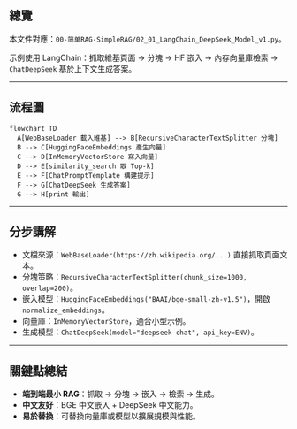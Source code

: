 ## 總覽

本文件對應：`00-简单RAG-SimpleRAG/02_01_LangChain_DeepSeek_Model_v1.py`。

示例使用 LangChain：抓取維基頁面 → 分塊 → HF 嵌入 → 內存向量庫檢索 → `ChatDeepSeek` 基於上下文生成答案。

---

## 流程圖

```mermaid
flowchart TD
  A[WebBaseLoader 載入維基] --> B[RecursiveCharacterTextSplitter 分塊]
  B --> C[HuggingFaceEmbeddings 產生向量]
  C --> D[InMemoryVectorStore 寫入向量]
  D --> E[similarity_search 取 Top-k]
  E --> F[ChatPromptTemplate 構建提示]
  F --> G[ChatDeepSeek 生成答案]
  G --> H[print 輸出]
```

---

## 分步講解

- 文檔來源：`WebBaseLoader(https://zh.wikipedia.org/...)` 直接抓取頁面文本。
- 分塊策略：`RecursiveCharacterTextSplitter(chunk_size=1000, overlap=200)`。
- 嵌入模型：`HuggingFaceEmbeddings("BAAI/bge-small-zh-v1.5")`，開啟 `normalize_embeddings`。
- 向量庫：`InMemoryVectorStore`，適合小型示例。
- 生成模型：`ChatDeepSeek(model="deepseek-chat", api_key=ENV)`。

---

## 關鍵點總結

- **端到端最小 RAG**：抓取 → 分塊 → 嵌入 → 檢索 → 生成。
- **中文友好**：BGE 中文嵌入 + DeepSeek 中文能力。
- **易於替換**：可替換向量庫或模型以擴展規模與性能。


